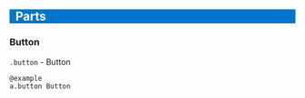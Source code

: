<h2 style="background-color: #07c;color:white;padding-left:.5em;">Parts</h2>

### Button
`.button` - Button

    @example
    a.button Button

